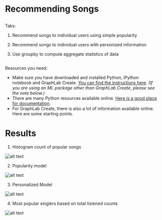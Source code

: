 # Recommending Songs

##

Taks:

1. Recommend songs to individual users using simple popularity

2. Recommend songs to individual users with personized information

3. Use groupby to compute aggregate statistics of data 

##

Resources you need: 

- Make sure you have downloaded and installed Python, iPython notebook and GraphLab Create. [You can find the instructions here](https://eventing.coursera.org/api/redirectStrict/3DVlLmaXvUKhzIORLv3sT0CsJeyqiWEMRhxuoepq6rDWWjfJy423P_UHp6Mx7vT-toa6SDUSXyhTllNLGapO1A.nKQg32wdrDDA3uYfxp3_WQ.h6s8eEsdn4fmLizq1qcyJ7OA-8h8FIS-YuKbdpub40u8OKW78cVtiN3aM56iUqCr2V0gqbR3czn7CPabm1vM0zRw_OTWDES6M8b1BtaZgHAr2dbC8Gv2qSuJj6Dc32eCCIlZOfD70aLrhAWDQ2e6asIfLdLk1NeRkNYPpnq_rrl6WJJ3E3gglfVJpGlVFWlY9gQXO4sjMg1rr2AdN4fSUt6iQOfhPDYC5Sa7CatSsp6Kz2VKR1Krz8R9V7CK4HlJBrgkrLMkSTJ3nj3DkG5HKT-R2xn4vtWjrkTH9pBiOf8). _(If you are using an ML package other than GraphLab Create, please see the note below.)_
- There are many Python resources available online. [Here is a good place for documentation](https://eventing.coursera.org/api/redirectStrict/9Xs9GSJYRYu0vkT_BX83B6bThYJHRa4YLjmh_DhoADdf8OPWW7mMzb_UsnWQAcboWUtsgetaz-4UXMc63MlGqg.hmWY64tp9xB4e8Z9hdNlOA.Pj5SC8PCZ_XnMtvGFhNl-DkDwqa9lvY0ge07zvtHWAUCzVutqcQhvkT1GWaOaIYLAJwBRmx9rGm6WvRkR6ExtjnV4RY6EI-GSpnmdUZ1q3tVMOOizS1GWzNcqL7_GO6ucuFhbNblVtXZrPOTRl-j7OP-uiSi3Jmtailnafu5T9aqel2BcoImLEQYdEe4eCmJhC0F73L7JhOU5Y2ENNvyV-bWqgvSZe_8I-6YZimw4ykRv6eI_5niIn6Rxa7YZgIhNUbfx_7hMsYGJ250J6akl5gLdh_hSlEVwhBS8objhDtxThGj66N2S_381ogQsntG).
- For GraphLab Create, there is also a lot of information available online. Here are some starting points.

# Results

1. Histogram count of popular songs

![alt text](https://github.com/EvanWang2015/Data_Science/blob/master/Song%20Recommendation/images/Most%20listened%20Songs.PNG "Popular Songs")

2. Popularity model

![alt text](https://github.com/EvanWang2015/Data_Science/blob/master/Song%20Recommendation/images/popularity%20model.PNG "Popular Model")

3. Personalized Model

![alt text](https://github.com/EvanWang2015/Data_Science/blob/master/Song%20Recommendation/images/personalized%20model.PNG "Personalized Model")

4. Most popular singlers based on total listened counts

![alt text](https://github.com/EvanWang2015/Data_Science/blob/master/Song%20Recommendation/images/Counting_most%20popular%20singer.PNG "Group Aggregation")


